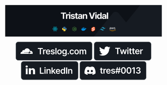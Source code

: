 <img src="./banner4.svg">
<p align="center">
 <a href="https://treslog.com" target="_blank"><img src="./web2.svg"></a>
 <a href="https://twitter.com/treslog" target="_blank"><img src="./twitter2.svg"></a>
 <a href="https://linkedin.com/in/tri" target="_blank"><img src="./linkedin2.svg"></a>
 <a href="https://discord.com" target="_blank"><img src="./discord2.svg"></a>
</p>
